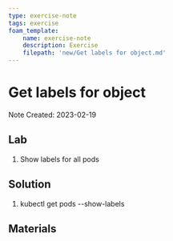 ```yaml
---
type: exercise-note
tags: exercise
foam_template:
    name: exercise-note
    description: Exercise
    filepath: 'new/Get labels for object.md'
---
```

# Get labels for object
Note Created: 2023-02-19

## Lab 

1. Show labels for all pods

## Solution

1. kubectl get pods --show-labels

## Materials